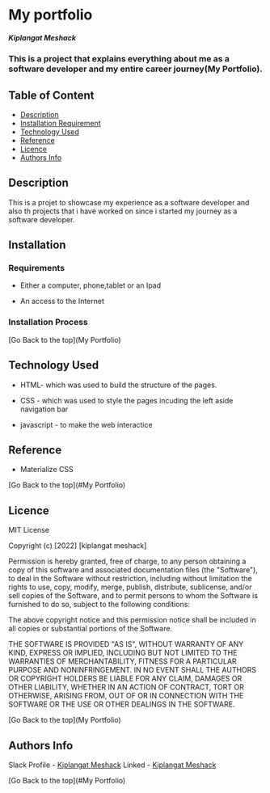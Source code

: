 # My portfolio

##### Kiplangat Meshack

### This is a project that explains everything about me as a software developer and my entire career journey(My Portfolio).

## Table of Content

- [Description](#description)
- [Installation Requirement](#Installation)
- [Technology Used](#technologies-used)
- [Reference](#reference)
- [Licence](#licence)
- [Authors Info](#author-Info)

## Description

<p>This is a projet to showcase my experience as a software developer and also th projects that i have worked on since i started my journey as a software developer.</p>

## Installation

### Requirements

- Either a computer, phone,tablet or an Ipad

- An access to the Internet

### Installation Process

[Go Back to the top](My Portfolio)

## Technology Used

- HTML- which was used to build the structure of the pages.

- CSS - which was used to style the pages incuding the left aside navigation bar

- javascript - to make the web interactice

## Reference

- Materialize CSS

[Go Back to the top](#My Portfolio)

## Licence

MIT License

Copyright (c) [2022] [kiplangat meshack]

Permission is hereby granted, free of charge, to any person obtaining a copy
of this software and associated documentation files (the "Software"), to deal
in the Software without restriction, including without limitation the rights
to use, copy, modify, merge, publish, distribute, sublicense, and/or sell
copies of the Software, and to permit persons to whom the Software is
furnished to do so, subject to the following conditions:

The above copyright notice and this permission notice shall be included in all
copies or substantial portions of the Software.

THE SOFTWARE IS PROVIDED "AS IS", WITHOUT WARRANTY OF ANY KIND, EXPRESS OR
IMPLIED, INCLUDING BUT NOT LIMITED TO THE WARRANTIES OF MERCHANTABILITY,
FITNESS FOR A PARTICULAR PURPOSE AND NONINFRINGEMENT. IN NO EVENT SHALL THE
AUTHORS OR COPYRIGHT HOLDERS BE LIABLE FOR ANY CLAIM, DAMAGES OR OTHER
LIABILITY, WHETHER IN AN ACTION OF CONTRACT, TORT OR OTHERWISE, ARISING FROM,
OUT OF OR IN CONNECTION WITH THE SOFTWARE OR THE USE OR OTHER DEALINGS IN THE
SOFTWARE.

[Go Back to the top](My Portfolio)

## Authors Info

Slack Profile - [Kiplangat Meshack](https://moringaclassroom.slack.com/team/U02TWD73YSE)
Linked - [Kiplangat Meshack](https://www.linkedin.com/in/kiplangat-meshack-411598216/)

[Go Back to the top](#My Portfolio)